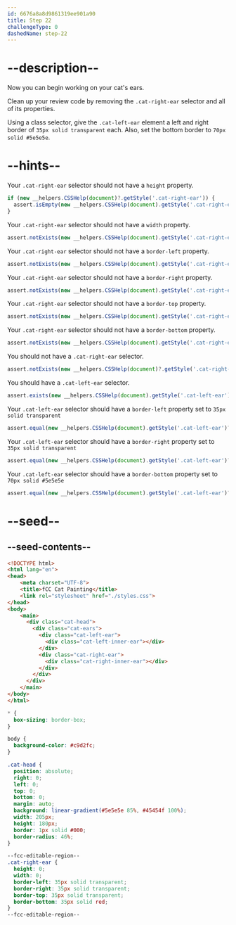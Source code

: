 ```yaml
---
id: 6676a8a8d9861319ee901a90
title: Step 22
challengeType: 0
dashedName: step-22
---
```


# --description--

Now you can begin working on your cat's ears.

Clean up your review code by removing the `.cat-right-ear` selector and all of its properties.

Using a class selector, give the `.cat-left-ear` element a left and right border of `35px solid transparent` each. Also, set the bottom border to `70px solid #5e5e5e`.

# --hints--


Your `.cat-right-ear` selector should not have a `height` property.

```js
if (new __helpers.CSSHelp(document)?.getStyle('.cat-right-ear')) {
  assert.isEmpty(new __helpers.CSSHelp(document).getStyle('.cat-right-ear')?.height)
}
```

Your `.cat-right-ear` selector should not have a `width` property.

```js
assert.notExists(new __helpers.CSSHelp(document).getStyle('.cat-right-ear')?.width)
```


Your `.cat-right-ear` selector should not have a `border-left` property.

```js
assert.notExists(new __helpers.CSSHelp(document).getStyle('.cat-right-ear')?.borderLeft)
```

Your `.cat-right-ear` selector should not have a `border-right` property.

```js
assert.notExists(new __helpers.CSSHelp(document).getStyle('.cat-right-ear')?.borderRight)
```

Your `.cat-right-ear` selector should not have a `border-top` property.

```js
assert.notExists(new __helpers.CSSHelp(document).getStyle('.cat-right-ear')?.borderTop)
```

Your `.cat-right-ear` selector should not have a `border-bottom` property.

```js
assert.notExists(new __helpers.CSSHelp(document).getStyle('.cat-right-ear')?.borderBottom)
```

You should not have a `.cat-right-ear` selector.

```js
assert.notExists(new __helpers.CSSHelp(document)?.getStyle('.cat-right-ear'))
```

You should have a `.cat-left-ear` selector.

```js 
assert.exists(new __helpers.CSSHelp(document).getStyle('.cat-left-ear'))
```

Your `.cat-left-ear` selector should have a `border-left` property set to `35px solid transparent`

```js
assert.equal(new __helpers.CSSHelp(document).getStyle('.cat-left-ear')?.borderLeft, '35px solid transparent')
```

Your `.cat-left-ear` selector should have a `border-right` property set to `35px solid transparent`

```js
assert.equal(new __helpers.CSSHelp(document).getStyle('.cat-left-ear')?.borderRight, '35px solid transparent')
```

Your `.cat-left-ear` selector should have a `border-bottom` property set to `70px solid #5e5e5e`

```js
assert.equal(new __helpers.CSSHelp(document).getStyle('.cat-left-ear')?.borderBottom, '70px solid rgb(94, 94, 94)')
```

# --seed--

## --seed-contents--

```html
<!DOCTYPE html>
<html lang="en">
<head>
    <meta charset="UTF-8">
    <title>fCC Cat Painting</title>
    <link rel="stylesheet" href="./styles.css">
</head>
<body>
    <main>
      <div class="cat-head">
        <div class="cat-ears">
          <div class="cat-left-ear">
            <div class="cat-left-inner-ear"></div>
          </div>
          <div class="cat-right-ear">
            <div class="cat-right-inner-ear"></div>
          </div>
        </div>
      </div>
    </main>
</body>
</html>
```

```css
* {
  box-sizing: border-box;
}

body {
  background-color: #c9d2fc;
}

.cat-head {
  position: absolute;
  right: 0;
  left: 0;
  top: 0;
  bottom: 0;
  margin: auto;
  background: linear-gradient(#5e5e5e 85%, #45454f 100%);
  width: 205px;
  height: 180px;
  border: 1px solid #000;
  border-radius: 46%;
}

--fcc-editable-region--
.cat-right-ear {
  height: 0;
  width: 0;
  border-left: 35px solid transparent;
  border-right: 35px solid transparent;
  border-top: 35px solid transparent;
  border-bottom: 35px solid red;
}
--fcc-editable-region--
```
